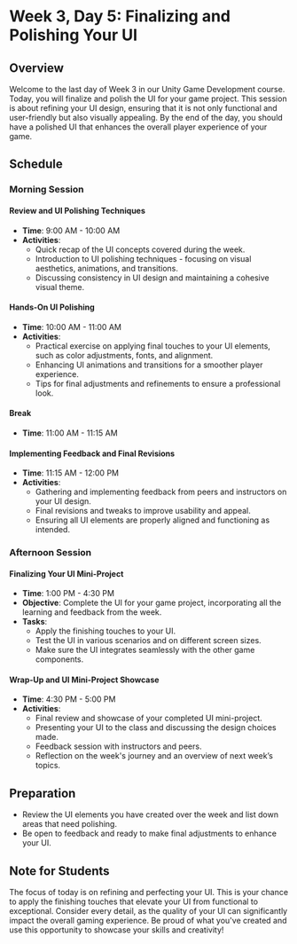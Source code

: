 # Week 3, Day 5: Finalizing and Polishing Your UI

## Overview

Welcome to the last day of Week 3 in our Unity Game Development course. Today, you will finalize and polish the UI for your game project. This session is about refining your UI design, ensuring that it is not only functional and user-friendly but also visually appealing. By the end of the day, you should have a polished UI that enhances the overall player experience of your game.

## Schedule

### Morning Session

#### Review and UI Polishing Techniques
- **Time**: 9:00 AM - 10:00 AM
- **Activities**:
  - Quick recap of the UI concepts covered during the week.
  - Introduction to UI polishing techniques - focusing on visual aesthetics, animations, and transitions.
  - Discussing consistency in UI design and maintaining a cohesive visual theme.

#### Hands-On UI Polishing
- **Time**: 10:00 AM - 11:00 AM
- **Activities**:
  - Practical exercise on applying final touches to your UI elements, such as color adjustments, fonts, and alignment.
  - Enhancing UI animations and transitions for a smoother player experience.
  - Tips for final adjustments and refinements to ensure a professional look.

#### Break
- **Time**: 11:00 AM - 11:15 AM

#### Implementing Feedback and Final Revisions
- **Time**: 11:15 AM - 12:00 PM
- **Activities**:
  - Gathering and implementing feedback from peers and instructors on your UI design.
  - Final revisions and tweaks to improve usability and appeal.
  - Ensuring all UI elements are properly aligned and functioning as intended.

### Afternoon Session

#### Finalizing Your UI Mini-Project
- **Time**: 1:00 PM - 4:30 PM
- **Objective**: Complete the UI for your game project, incorporating all the learning and feedback from the week.
- **Tasks**:
  - Apply the finishing touches to your UI.
  - Test the UI in various scenarios and on different screen sizes.
  - Make sure the UI integrates seamlessly with the other game components.

#### Wrap-Up and UI Mini-Project Showcase
- **Time**: 4:30 PM - 5:00 PM
- **Activities**:
  - Final review and showcase of your completed UI mini-project.
  - Presenting your UI to the class and discussing the design choices made.
  - Feedback session with instructors and peers.
  - Reflection on the week's journey and an overview of next week’s topics.

## Preparation

- Review the UI elements you have created over the week and list down areas that need polishing.
- Be open to feedback and ready to make final adjustments to enhance your UI.

## Note for Students

The focus of today is on refining and perfecting your UI. This is your chance to apply the finishing touches that elevate your UI from functional to exceptional. Consider every detail, as the quality of your UI can significantly impact the overall gaming experience. Be proud of what you've created and use this opportunity to showcase your skills and creativity!